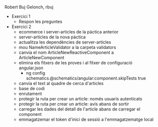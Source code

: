 Robert Buj Gelonch, rbuj
- Exercici 1
  - Respon les preguntes
- Exercici 2
  - ecommerce i server-articles de la pàctica anterior
  - server-articles de la nova pàctica
  - actualitza les dependències de server-articles
  - mou NameArticleValidator a la carpeta validators
  - canvia el nom ArticleNewReactiveComponent a ArticleNewComponent
  - elimina els fitxers de les proves i al fitxer de configuració angular.json
    - ng config schematics.@schematics/angular:component.skipTests true
  - canvia el text al quadre de cerca d'articles
  - base de codi
  - enrutament
  - protegir la ruta per crear un article: només usuaris autenticats
  - protegir la ruta per crear un article: avís abans de sortir
  - carregar les dades del detall de l'article abans de carregar el component
  - emmagatzemar el token d'inici de sessió a l'emmagatzematge local

